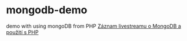 # mongodb-demo
demo with using mongoDB from PHP
[Záznam livestreamu o MongoDB a použití s PHP](https://youtu.be/N--LXwg4kZk)

